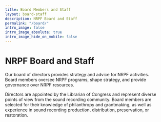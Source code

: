 ```yaml
---
title: Board Members and Staff
layout: board-staff
description: NRPF Board and Staff
permalink: "/board/"
intro_image: false
intro_image_absolute: true
intro_image_hide_on_mobile: false
---
```


# NRPF Board and Staff

Our board of directors provides strategy and advice for NRPF activities. 
Board members oversee NRPF programs, shape strategy, and provide governance over NRPF resources. 

Directors are appointed by the Librarian of Congress and represent diverse points of view from the sound recording community. 
Board members are selected for their 
knowledge of philanthropy and grantmaking, as well 
as experience in sound recording production, 
distribution, preservation, or restoration.  
